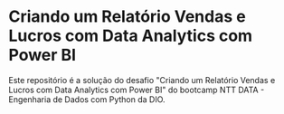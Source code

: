 # Criando um Relatório Vendas e Lucros com Data Analytics com Power BI
Este repositório é a solução do desafio "Criando um Relatório Vendas e Lucros com Data Analytics com Power BI" do bootcamp NTT DATA - Engenharia de Dados com Python da DIO.
